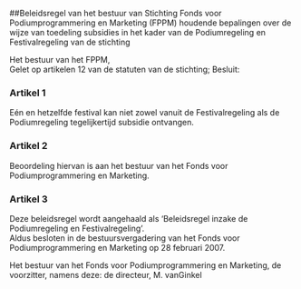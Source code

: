 <meta http-equiv='Content-Type' content='text/html; charset=utf-8' />

##Beleidsregel van het bestuur van Stichting Fonds voor Podiumprogrammering en Marketing (FPPM) houdende bepalingen over de wijze van toedeling subsidies in het kader van de Podiumregeling en Festivalregeling van de stichting

Het bestuur van het FPPM,  
Gelet op artikelen 12 van de statuten van de stichting;
Besluit:    

### Artikel  1  

Eén en hetzelfde festival kan niet zowel vanuit de Festivalregeling als de Podiumregeling tegelijkertijd subsidie ontvangen.  

### Artikel  2  

Beoordeling hiervan is aan het bestuur van het Fonds voor Podiumprogrammering en Marketing.  

### Artikel  3  

Deze beleidsregel wordt aangehaald als ‘Beleidsregel inzake de Podiumregeling en Festivalregeling’.  
Aldus besloten in de bestuursvergadering van het Fonds voor Podiumprogrammering en Marketing op 28 februari 2007.  

Het 
bestuur van het Fonds voor Podiumprogrammering en Marketing, de 
voorzitter, namens deze: de 
directeur, 
M. vanGinkel   
